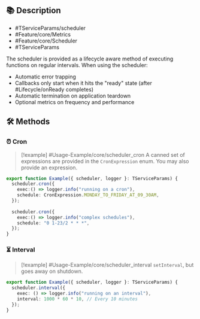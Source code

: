 ## 📚 Description

- #TServiceParams/scheduler
- #Feature/core/Metrics
- #Feature/core/Scheduler
- #TServiceParams

The scheduler is provided as a lifecycle aware method of executing functions on regular intervals. When using the scheduler:

- Automatic error trapping
- Callbacks only start when it hits the "ready" state (after #Lifecycle/onReady completes)
- Automatic termination on application teardown
- Optional metrics on frequency and performance

## 🛠 Methods

### ⏰ Cron

> [!example] #Usage-Example/core/scheduler_cron
> A canned set of expressions are provided in the `CronExpression` enum. You may also provide an expression.

```typescript
export function Example({ scheduler, logger }: TServiceParams) {
  scheduler.cron({
    exec:() => logger.info("running on a cron"),
    schedule: CronExpression.MONDAY_TO_FRIDAY_AT_09_30AM,
  });
  
  scheduler.cron({
    exec:() => logger.info("complex schedules"),
    schedule: "0 1-23/2 * * *",
  });
}
```
### ⏳ Interval

> [!example] #Usage-Example/core/scheduler_interval
> `setInterval`, but goes away on shutdown.

```typescript
export function Example({ scheduler, logger }: TServiceParams) {
  scheduler.interval({
    exec: () => logger.info("running on an interval"),
    interval: 1000 * 60 * 10, // Every 10 minutes
  });
}
```